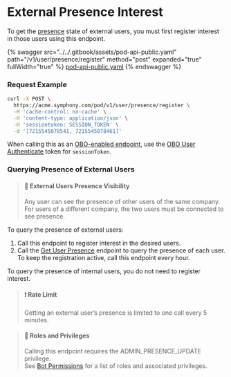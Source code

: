 # External Presence Interest

To get the [presence](user-presence-v3.md) state of external users, you must first register interest in those users using this endpoint.

{% swagger src="../../.gitbook/assets/pod-api-public.yaml" path="/v1/user/presence/register" method="post" expanded="true" fullWidth="true" %}
[pod-api-public.yaml](../../.gitbook/assets/pod-api-public.yaml)
{% endswagger %}

### Request Example

```bash
curl -X POST \
  https://acme.symphony.com/pod/v1/user/presence/register \
  -H 'cache-control: no-cache' \
  -H 'content-type: application/json' \
  -H 'sessiontoken: SESSION_TOKEN' \
  -d '[7215545078541, 7215545078461]'
```

When calling this as an [OBO-enabled endpoint](../apps-on-behalf-of-obo/), use the [OBO User Authenticate](../apps-on-behalf-of-obo/obo-rsa-user-authentication-by-user-id.md) token for `sessionToken`.

### Querying Presence of External Users

> #### 📘 External Users Presence Visibility
>
> Any user can see the presence of other users of the same company. For users of a different company, the two users must be connected to see presence.

To query the presence of external users:

1. Call this endpoint to register interest in the desired users.
2. Call the [Get User Presence](user-presence-v3.md) endpoint to query the presence of each user.\
   To keep the registration active, call this endpoint every hour.

To query the presence of internal users, you do not need to register interest.

> #### ❗️ Rate Limit
>
> Getting an external user’s presence is limited to one call every 5 minutes.

> #### 🚧 Roles and Privileges
>
> Calling this endpoint requires the ADMIN\_PRESENCE\_UPDATE privilege.\
> See [Bot Permissions](https://docs.developers.symphony.com/building-bots-on-symphony/configuration/bot-permissions) for a list of roles and associated privileges.
